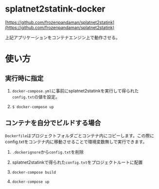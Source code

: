 # splatnet2statink-docker

[https://github.com/frozenpandaman/splatnet2statink](https://github.com/frozenpandaman/splatnet2statink)

上記アプリケーションをコンテナエンジン上で動作させる。

# 使い方

## 実行時に指定

1. `docker-compose.yml`に事前にsplatnet2statinkを実行して得られた`config.txt`の値を設定。

1. `$ docker-compose up`

## コンテナを自分でビルドする場合

`Dockerfile`はプロジェクトフォルダごとコンテナ内にコピーします。この際にconfig.txtをコンテナ内に移動させることで環境変数無しで実行できます。

1. `.dockerignore`から`config.txt`を削除

1. splatnet2statinkで得られた`config.txt`をプロジェクトルートに配置

1. `docker-compose build`

1. `docker-compose up`